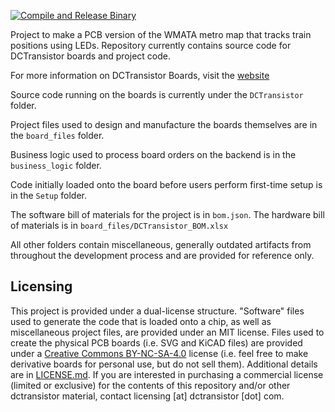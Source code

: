 [![Compile and Release Binary](https://github.com/LArkema/dctransistor-project/actions/workflows/compile-sketches.yml/badge.svg)](https://github.com/LArkema/dctransistor-project/actions/workflows/compile-sketches.yml)

Project to make a PCB version of the WMATA metro map that tracks train positions using LEDs. Repository currently contains source code for DCTransistor boards and project code.

For more information on DCTransistor Boards, visit the [website](https://dctransistor.com)

Source code running on the boards is currently under the `DCTransistor` folder. 

Project files used to design and manufacture the boards themselves are in the `board_files` folder.

Business logic used to process board orders on the backend is in the `business_logic` folder.

Code initially loaded onto the board before users perform first-time setup is in the `Setup` folder.

The software bill of materials for the project is in `bom.json`. The hardware bill of materials is in `board_files/DCTransistor_BOM.xlsx` 

All other folders contain miscellaneous, generally outdated artifacts from throughout the development process and are provided for reference only.

## Licensing
This project is provided under a dual-license structure. "Software" files used to generate the code that is loaded onto a chip, as well as miscellaneous project files, are provided under an MIT license. Files used to create the physical PCB boards (i.e. SVG and KiCAD files) are provided under a [Creative Commons BY-NC-SA-4.0](https://creativecommons.org/licenses/by-nc-sa/4.0/) license (i.e. feel free to make derivative boards for personal use, but do not sell them). Additional details are in [LICENSE.md](LICENSE.md). If you are interested in purchasing a commercial license (limited or exclusive) for the contents of this repository and/or other dctransistor material, contact licensing [at] dctransistor [dot] com.
